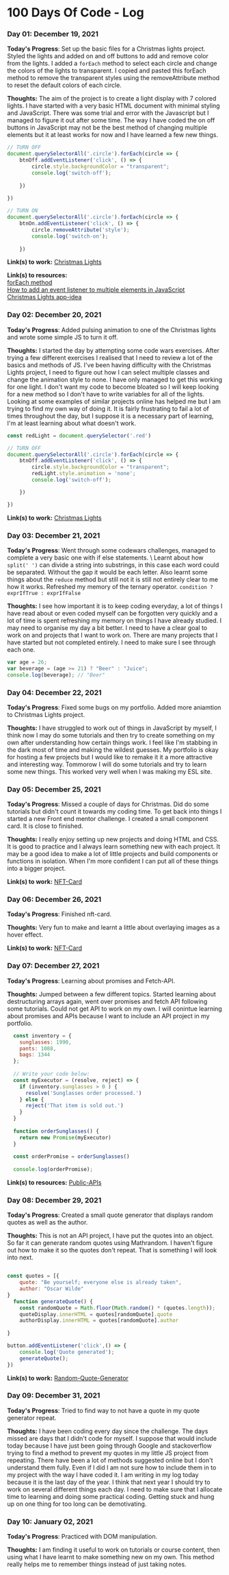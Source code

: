 # 100 Days Of Code - Log

### Day 01: December 19, 2021 

**Today's Progress**: Set up the basic files for a Christmas lights project. Styled the lights and added on and off buttons to add and remove color from the lights. I added a ```forEach``` method to select each circle and change the colors of the lights to transparent. I copied and pasted this forEach method to remove the transparent styles using the removeAttribute method to reset the default colors of each circle. 

**Thoughts:** The aim of the project is to create a light display with 7 colored lights. I have started with a very basic HTML document with minimal styling and JavaScript. There was some trial and error with the Javascript but I managed to figure it out after some time. The way I have coded the on off buttons in JavaScript may not be the best method of changing multiple elements but it at least works for now and I have learned a few new things. 

```JavaScript
// TURN OFF
document.querySelectorAll('.circle').forEach(circle => {
    btnOff.addEventListener('click', () => {
        circle.style.backgroundColor = "transparent";
        console.log('switch-off');
        
    })
    
})

// TURN ON
document.querySelectorAll('.circle').forEach(circle => {
    btnOn.addEventListener('click', () => {
        circle.removeAttribute('style');
        console.log('switch-on');
        
    })
```
**Link(s) to work:** [Christmas Lights](https://github.com/bengera/christmas-lights)

**Link(s) to resources:** 
\
[forEach method](https://developer.mozilla.org/en-US/docs/Web/JavaScript/Reference/Global_Objects/Array/forEach)
\
[How to add an event listener to multiple elements in JavaScript](https://flaviocopes.com/how-to-add-event-listener-multiple-elements-javascript/)
\
[Christmas Lights app-idea](https://github.com/fahamidur/app-ideas/blob/master/Projects/1-Beginner/Christmas-Lights-App.md)


### Day 02: December 20, 2021 

**Today's Progress**: Added pulsing animation to one of the Christmas lights and wrote some simple JS to turn it off.

**Thoughts:** I started the day by attempting some code wars exercises. After trying a few different exercises I realised that I need to review a lot of the basics and methods of JS.
I've been having difficulty with the Christmas Lights project, I need to figure out how I can select multiple classes and change the animation style to none. I have only managed to 
get this working for one light. I don't want my code to become bloated so I will keep looking for a new method so I don't have to write variables for all of the lights.
Looking at some examples of similar projects online has helped me but I am trying to find my own way of doing it.
It is fairly frustrating to fail a lot of times throughout the day, but I suppose it is a necessary part of learning, I'm at least learning about what doesn't work.

```JavaScript
const redLight = document.querySelector('.red')

// TURN OFF
document.querySelectorAll('.circle').forEach(circle => {
    btnOff.addEventListener('click', () => {
        circle.style.backgroundColor = "transparent";
        redLight.style.animation = 'none';
        console.log('switch-off');

    })

})
```
**Link(s) to work:** [Christmas Lights](https://github.com/bengera/christmas-lights)


### Day 03: December 21, 2021 

**Today's Progress**: Went through some codewars challenges, managed to complete a very basic one with if else statements. 
\ Learnt about how  ```split(' ')``` can divide a string into substrings, in this case each word could be separated. Without the gap it would be each letter.
Also learnt some things about the ```reduce``` method but still not it is still not entirely clear to me how it works.
Refreshed my memory of the ternary operator. ```condition ? exprIfTrue : exprIfFalse```

**Thoughts:** I see how important it is to keep coding everyday, a lot of things I have read about or even coded myself can be forgotten very quickly and a lot of time
is spent refreshing my memory on things I have already studied. 
I may need to organise my day a bit better. I need to have a clear goal to work on and projects that I want to work on. There are many projects that I have started but not completed entirely.
I need to make sure I see through each one.

```JavaScript
var age = 26;
var beverage = (age >= 21) ? "Beer" : "Juice";
console.log(beverage); // "Beer"

```


### Day 04: December 22, 2021 

**Today's Progress**: Fixed some bugs on my portfolio. Added more aniamtion to Christmas Lights project. 

**Thoughts:** I have struggled to work out of things in JavaScript by myself, I think now I may do some tutorials and then try to create something on my own after understanding how 
certain things work. I feel like I'm stabbing in the dark most of time and making the wildest guesses. My portfolio is okay for hosting a few projects but I would like to remake it
it a more attractive and interesting way. Tommorow I will do some tutorials and try to learn some new things. This worked very well when I was making my ESL site.


### Day 05: December 25, 2021 

**Today's Progress**: Missed a couple of days for Christmas. Did do some tutorials but didn't count it towards my coding time. To get back into things I started a new Front end mentor challenge. I created a small component card. It is close to finished.

**Thoughts:** I really enjoy setting up new projects and doing HTML and CSS. It is good to practice and I always learn something new with each project. It may be a good idea
to make a lot of little projects and build components or functions in isolation. When I'm more confident I can put all of these things into a bigger project.


**Link(s) to work:** [NFT-Card](https://github.com/bengera/nft-card)


### Day 06: December 26, 2021 

**Today's Progress**: Finished nft-card. 

**Thoughts:** Very fun to make and learnt a little about overlaying images as a hover effect.


**Link(s) to work:** [NFT-Card](https://bengera.github.io/nft-card/)

### Day 07: December 27, 2021 

**Today's Progress**: Learning about promises and Fetch-API.

**Thoughts:** Jumped between a few different topics. Started learning about destructuring arrays again, went over promises and fetch API following some tutorials.
Could not get API to work on my own. I will conintue learning about promises and APIs because I want to include an API project in my portfolio.

```JavaScript
  const inventory = {
    sunglasses: 1990,
    pants: 1088,
    bags: 1344
  };
  
  // Write your code below:
  const myExecutor = (resolve, reject) => {
    if (inventory.sunglasses > 0 ) {
      resolve('Sunglasses order processed.')
    } else {
      reject('That item is sold out.')
    }
  }
  
  function orderSunglasses() {
    return new Promise(myExecutor)
  }
  
  const orderPromise = orderSunglasses()
  
  console.log(orderPromise);
```

**Link(s) to resources:**  [Public-APIs](https://github.com/public-apis/public-apis)

### Day 08: December 29, 2021 

**Today's Progress**: Created a small quote generator that displays random quotes as well as the author.

**Thoughts:** This is not an API project, I have put the quotes into an object. So far it can generate random quotes using Mathrandom. I haven't
figure out how to make it so the quotes don't repeat. That is something I will look into next.

```JavaScript

const quotes = [{
    quote: "Be yourself; everyone else is already taken",
    author: "Oscar Wilde"
}
  function generateQuote() {
    const randomQuote = Math.floor(Math.random() * (quotes.length));
    quoteDisplay.innerHTML = quotes[randomQuote].quote
    authorDisplay.innerHTML = quotes[randomQuote].author
           
}

button.addEventListener('click',() => {
    console.log('Quote generated');
    generateQuote();
})

```

**Link(s) to work:**  [Random-Quote-Generator](https://github.com/bengera/mini-projects/tree/main/quoteGenerator)


### Day 09: December 31, 2021 

**Today's Progress**: Tried to find way to not have a quote in my quote generator repeat.

**Thoughts:** I have been coding every day since the challenge. The days missed are days that I didn't code for myself. I suppose that would include today
because I have just been going through Google and stackoverflow trying to find a method to prevent my quotes in my little JS project from repeating.
There have been a lot of methods suggested online but I don't understand them fully. Even if I did I am not sure how to include them in to my project with
the way I have coded it. I am writing in my log today because it is the last day of the year. 
I think that next year I should try to work on several different things each day. 
I need to make sure that I allocate time to learning and doing some practical coding. Getting stuck and hung up on one thing for too long can be demotivating.

### Day 10: January 02, 2021 

**Today's Progress**: Practiced with DOM manipulation.

**Thoughts:** I am finding it useful to work on tutorials or course content, then using what I have learnt
to make something new on my own. This method really helps me to remember things instead of just taking notes.






